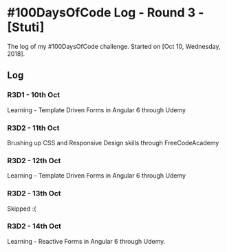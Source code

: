 # #100DaysOfCode Log - Round 3 - [Stuti]

The log of my #100DaysOfCode challenge. Started on [Oct 10, Wednesday, 2018].

## Log

### R3D1 - 10th Oct
Learning - Template Driven Forms in Angular 6 through Udemy

### R3D2 - 11th Oct
Brushing up CSS and Responsive Design skills through FreeCodeAcademy

### R3D2 - 12th Oct
Learning - Template Driven Forms in Angular 6 through Udemy

### R3D2 - 13th Oct
Skipped :(

### R3D2 - 14th Oct
Learning - Reactive Forms in Angular 6 through Udemy. 
